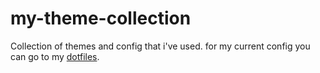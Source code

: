 # my-theme-collection
Collection of themes and config that i've used. for my current config you can go to my [dotfiles](https://github.com/reorr/dotfiles).